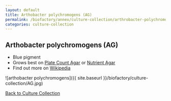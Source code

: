 ```yaml
---
layout: default
title: Arthobacter polychromogens (AG)
permalink: /biofactory/annex/culture-collection/arthrobacter-polychromogens/
categories: culture-collection 
---
```


## Arthobacter polychromogens (AG) 

* Blue pigment
* Grows best on [Plate Count Agar](/biofactory/annex/cultivation-media/plate-count-agar/) or [Nutrient Agar](/biofactory/annex/cultivation-media/nutrient-agar/)
* Find out more on [Wikipedia](http://en.wikipedia.org/wiki/Arthrobacter)

![arthobacter polychromogens]({{ site.baseurl }}/biofactory/culture-collection/AG.jpg) 

[Back to Culture Collection](/biofactory/annex/culture-collection/)
